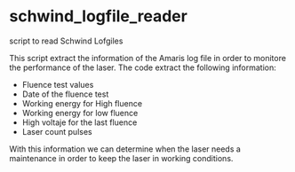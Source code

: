 # schwind_logfile_reader
script to read Schwind Lofgiles 

This script extract the information of the Amaris log file in order to monitore the performance of the laser.
The code extract the following information:

- Fluence test values
- Date of the fluence test 
- Working energy for High fluence
- Working energy for low fluence
- High voltaje for the last fluence
- Laser count pulses

With this information we can determine when the laser needs a maintenance in order to keep the laser in working conditions.
